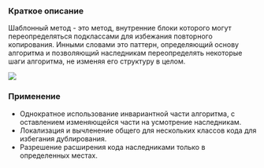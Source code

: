### Краткое описание
Шаблонный метод  - это метод, внутренние блоки которого могут переопределяться подклассами
для избежания повторного копирования. Инными словами это паттерн, определяющий
основу алгоритма и позволяющий наследникам переопределять некоторые шаги алгоритма,
не изменяя его структуру в целом.

![](https://metanit.com/sharp/patterns/pics/templatemethod.png)

### Применение 
- Однократное использование инвариантной части алгоритма, с оставлением изменяющейся части на усмотрение наследникам.
- Локализация и вычленение общего для нескольких классов кода для избегания дублирования.
- Разрешение расширения кода наследниками только в определенных местах.

